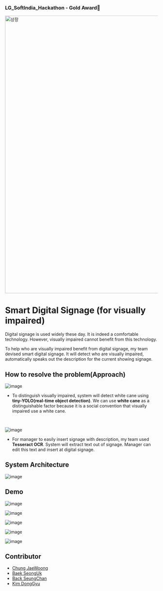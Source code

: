 ### LG_SoftIndia_Hackathon - Gold Award🥇

<img width="914" alt="상장" src="https://user-images.githubusercontent.com/33220404/138395230-4f27ded3-3008-4898-8fa7-3423d34e93c4.png">

# Smart Digital Signage (for visually impaired)

Digital signage is used widely these day. It is indeed a comfortable technology. However, visually impaired cannot benefit from this technology.

To help who are visually impaired benefit from digital signage, my team devised smart digital signage. It will detect who are visually impaired, automatically speaks out the description for the current showing signage.


## How to resolve the problem(Approach)

![image](https://user-images.githubusercontent.com/33220404/128295502-29325dc4-fc36-4c1b-8e7f-6e7676898f74.png)

- To distinguish visually impaired, system will detect white cane using **tiny-YOLO(real-time object detection)**. We can use **white cane** as a distinguishable factor because it is a social convention that visually impaired use a white cane.

<br />

![image](https://user-images.githubusercontent.com/33220404/128295545-d9c18ccd-c9bc-47ad-92b3-3312f150b13d.png)

- For manager to easily insert signage with description, my team used **Tesseract OCR**. System will extract text out of signage. Manager can edit this text and insert at digital signage.


## System Architecture

![image](https://user-images.githubusercontent.com/33220404/128295556-c978a608-9378-4d65-b814-c434b27f40e8.png)

## Demo

![image](https://user-images.githubusercontent.com/33220404/128298091-f2d08e64-95a7-4c65-9fe5-6b06f57e66fd.png)

![image](https://user-images.githubusercontent.com/33220404/128297733-99c6f76a-1f9c-49c1-8821-c3b43ff40bf2.png)

![image](https://user-images.githubusercontent.com/33220404/128297930-eedc0529-9b17-4779-8ca2-13fd0103c0fb.png)

![image](https://user-images.githubusercontent.com/33220404/128301168-6b6637ae-ad09-4afa-9135-5326b947857f.png)

![image](https://user-images.githubusercontent.com/33220404/128298584-8e65ca45-cb17-491c-ad2b-a61bc2e34509.png)

## Contributor
<ul>
<li>
  <a href="https://github.com/woong-jae">
    Chung JaeWoong
  </a>
 </li>
  <li>
  <a href="https://github.com/SeongukBaek">
    Baek SeongUk
  </a>
 </li>
 <li>
  <a href="https://github.com/Backseungchan">
    Back SeungChan
  </a>
 </li>
 <li>
  <a href="https://github.com/KingDonggyu">
    Kim DongGyu
  </a>
 </li>
 </ul>
